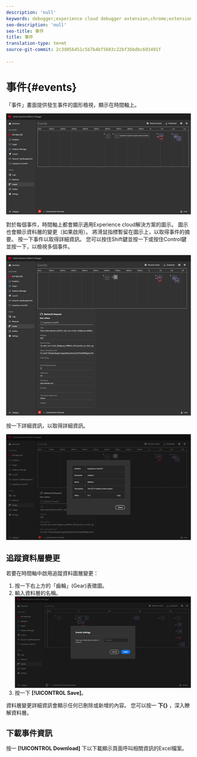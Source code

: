 ```yaml
---
description: 'null'
keywords: debugger;experience cloud debugger extension;chrome;extension;events;dtm;target
seo-description: 'null'
seo-title: 事件
title: 事件
translation-type: tm+mt
source-git-commit: 2c3d056451c5b7b4bf5603c22bf3bbdbc693491f

---
```



# 事件{#events}

「事件」畫面提供發生事件的圖形檢視，顯示在時間軸上。

![](assets/events.jpg)

對於每個事件，時間軸上都會顯示適用Experience cloud解決方案的圖示。 圖示也會顯示資料層的變更（如果啟用）。 將滑鼠指標暫留在圖示上，以取得事件的摘要。 按一下事件以取得詳細資訊。 您可以按住Shift鍵並按一下或按住Control鍵並按一下，以檢視多個事件。

![](assets/events-details.jpg)

按一下詳細資訊，以取得詳細資訊。

![](assets/events-details-more.jpg)

## 追蹤資料層變更

若要在時間軸中啟用追蹤資料圖層變更：

1. 按一下右上方的「齒輪」(Gear)表徵圖。
1. 輸入資料層的名稱。
   ![](assets/event-datalayer.jpg)
1. 按一下 **[!UICONTROL Save]**。

資料層變更詳細資訊會顯示任何已刪除或新增的內容。 您可以按一 **下{}** ，深入瞭解資料層。

## 下載事件資訊

按一 **[!UICONTROL Download]** 下以下載顯示頁面呼叫相關資訊的Excel檔案。